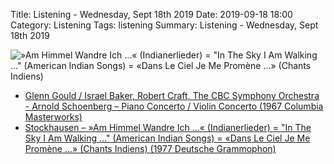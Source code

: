 Title: Listening - Wednesday, Sept 18th 2019 
Date: 2019-09-18 18:00
Category: Listening
Tags: listening
Summary: Listening - Wednesday, Sept 18th 2019


![»Am Himmel Wandre Ich ...« (Indianerlieder) = "In The Sky I Am Walking ..." (American Indian Songs) = «Dans Le Ciel Je Me Promène ...» (Chants Indiens)](/images/stockhausen.jpg)

- [Glenn Gould / Israel Baker, Robert Craft, The CBC Symphony Orchestra - Arnold Schoenberg – Piano Concerto / Violin Concerto (1967 Columbia Masterworks)](https://www.discogs.com/Glenn-Gould-Israel-Baker-Robert-CraftCBC-Symphony-Orchestra-Arnold-Schoenberg-Piano-Concerto-Violin-/master/643548)
- [Stockhausen – »Am Himmel Wandre Ich ...« (Indianerlieder) = "In The Sky I Am Walking ..." (American Indian Songs) = «Dans Le Ciel Je Me Promène ...» (Chants Indiens) (1977 Deutsche Grammophon)](https://www.discogs.com/Stockhausen-Am-Himmel-Wandre-Ich-1972-Indianerlieder/master/818378)
